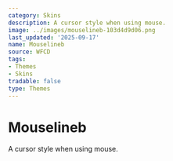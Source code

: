 ```yaml
---
category: Skins
description: A cursor style when using mouse.
image: ../images/mouselineb-103d4d9d06.png
last_updated: '2025-09-17'
name: Mouselineb
source: WFCD
tags:
- Themes
- Skins
tradable: false
type: Themes
---
```


# Mouselineb

A cursor style when using mouse.

